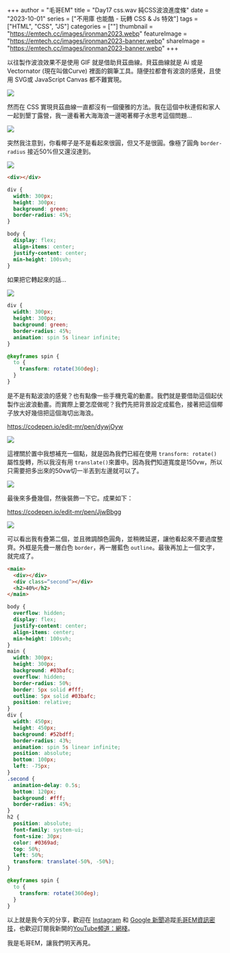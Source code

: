 +++
author = "毛哥EM"
title = "Day17 css.wav 純CSS波浪進度條"
date = "2023-10-01"
series = ["不用庫 也能酷 - 玩轉 CSS & Js 特效"]
tags = ["HTML", "CSS", "JS"]
categories = [""]
thumbnail = "https://emtech.cc/images/ironman2023.webp"
featureImage = "https://emtech.cc/images/ironman2023-banner.webp"
shareImage = "https://emtech.cc/images/ironman2023-banner.webp"
+++

以往製作波浪效果不是使用 GIF 就是借助貝茲曲線。貝茲曲線就是 Ai 或是 Vectornator (現在叫做Curve) 裡面的鋼筆工具。隨便拉都會有波浪的感覺，且使用 SVG或 JavaScript Canvas 都不難實現。

<!--more-->


![](https://emtech.cc/post/2023ironman-17/curve.webp)

然而在 CSS 實現貝茲曲線一直都沒有一個優雅的方法。我在這個中秋連假和家人一起到墾丁露營，我一邊看著大海海浪一邊喝著椰子水思考這個問題…

![](https://emtech.cc/post/2023ironman-17/beach.webp)

突然我注意到，你看椰子是不是看起來很圓，但又不是很圓。像極了圓角 `border-radius` 接近50%但又還沒達到。

![](https://emtech.cc/post/2023ironman-17/coconut.webp)

```html
<div></div>
``` 

```css
div {
  width: 300px;
  height: 300px;
  background: green;
  border-radius: 45%;
}

body {
  display: flex;
  align-items: center;
  justify-content: center;
  min-height: 100svh;
}
```

如果把它轉起來的話…

![](https://emtech.cc/post/2023ironman-17/spin.gif)

```css
div {
  width: 300px;
  height: 300px;
  background: green;
  border-radius: 45%;
  animation: spin 5s linear infinite;
}

@keyframes spin {
  to {
    transform: rotate(360deg);
  }
}
```

是不是有點波浪的感覺？也有點像一些手機充電的動畫。我們就是要借助這個起伏製作出波浪動畫。而實際上要怎麼做呢？我們先把背景設定成藍色，接著把這個椰子放大好幾倍把這個海切出海浪。

https://codepen.io/edit-mr/pen/dywjOyw

![](https://emtech.cc/post/2023ironman-17/wave.gif)


這裡關於置中我想補充一個點，就是因為我們已經在使用 `transform: rotate()` 屬性旋轉，所以我沒有用 `translate()`來置中。因為我們知道寬度是150vw，所以只需要把多出來的50vw切一半丟到左邊就可以了。

![](https://emtech.cc/post/2023ironman-17/why25.svg)

最後來多疊幾個，然後裝飾一下它。成果如下：

https://codepen.io/edit-mr/pen/JjwBbgg

![](https://emtech.cc/post/2023ironman-17/final.gif)

可以看出我有疊第二個，並且微調顏色圓角，並稍微延遲，讓他看起來不要過度整齊。外框是先疊一層白色 `border`，再一層藍色 `outline`。最後再加上一個文字，就完成了。

```html
<main>
  <div></div>
  <div class=“second”></div>
  <h2>40%</h2>
</main>
```

```css
body { 
  overflow: hidden;
  display: flex;
  justify-content: center;
  align-items: center;
  min-height: 100svh;
}
main {
  width: 300px;
  height: 300px;
  background: #03bafc;
  overflow: hidden;
  border-radius: 50%;
  border: 5px solid #fff;
  outline: 5px solid #03bafc;
  position: relative;
}
div {
  width: 450px;
  height: 450px;
  background: #52bdff;
  border-radius: 43%;
  animation: spin 5s linear infinite;
  position: absolute;
  bottom: 100px;
  left: -75px;
}
.second {
  animation-delay: 0.5s;
  bottom: 120px;
  background: #fff;
  border-radius: 45%;
}
h2 {
  position: absolute;
  font-family: system-ui;
  font-size: 30px;
  color: #0369ad;
  top: 50%;
  left: 50%;
  transform: translate(-50%, -50%);
}

@keyframes spin {
  to {
    transform: rotate(360deg);
  }
}
```

以上就是我今天的分享，歡迎在 [Instagram](https://www.instagram.com/em.tec.blog) 和 [Google 新聞](https://news.google.com/publications/CAAqBwgKMKXLvgswsubVAw?ceid=TW:zh-Hant&oc=3)追蹤[毛哥EM資訊密技](https://emtech.cc/)，也歡迎訂閱我新開的[YouTube頻道：網棧](https://www.youtube.com/@webpallet)。

我是毛哥EM，讓我們明天再見。